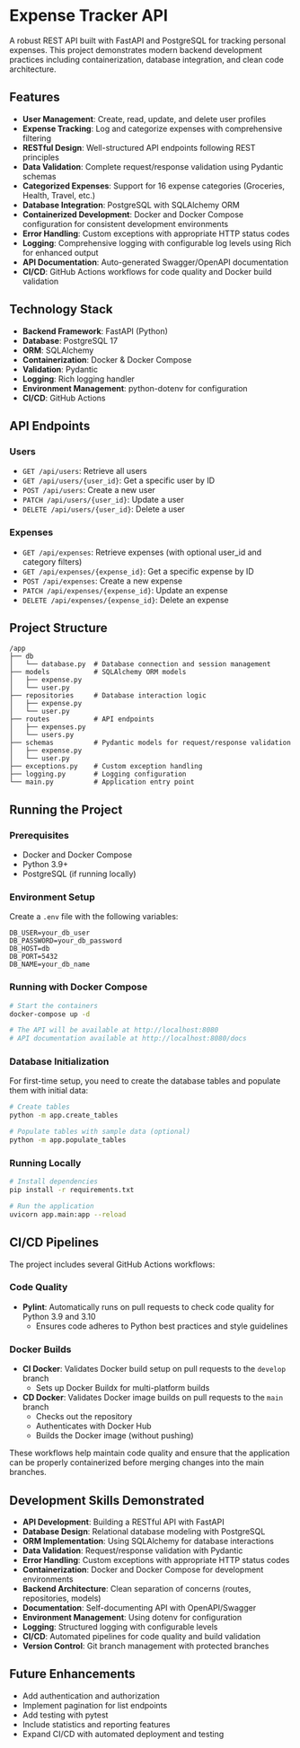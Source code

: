 # Expense Tracker API

A robust REST API built with FastAPI and PostgreSQL for tracking personal expenses. This project demonstrates modern backend development practices including containerization, database integration, and clean code architecture.

## Features

- **User Management**: Create, read, update, and delete user profiles
- **Expense Tracking**: Log and categorize expenses with comprehensive filtering
- **RESTful Design**: Well-structured API endpoints following REST principles
- **Data Validation**: Complete request/response validation using Pydantic schemas
- **Categorized Expenses**: Support for 16 expense categories (Groceries, Health, Travel, etc.)
- **Database Integration**: PostgreSQL with SQLAlchemy ORM
- **Containerized Development**: Docker and Docker Compose configuration for consistent development environments
- **Error Handling**: Custom exceptions with appropriate HTTP status codes
- **Logging**: Comprehensive logging with configurable log levels using Rich for enhanced output
- **API Documentation**: Auto-generated Swagger/OpenAPI documentation
- **CI/CD**: GitHub Actions workflows for code quality and Docker build validation

## Technology Stack

- **Backend Framework**: FastAPI (Python)
- **Database**: PostgreSQL 17
- **ORM**: SQLAlchemy
- **Containerization**: Docker & Docker Compose
- **Validation**: Pydantic
- **Logging**: Rich logging handler
- **Environment Management**: python-dotenv for configuration
- **CI/CD**: GitHub Actions

## API Endpoints

### Users

- `GET /api/users`: Retrieve all users
- `GET /api/users/{user_id}`: Get a specific user by ID
- `POST /api/users`: Create a new user
- `PATCH /api/users/{user_id}`: Update a user
- `DELETE /api/users/{user_id}`: Delete a user

### Expenses

- `GET /api/expenses`: Retrieve expenses (with optional user_id and category filters)
- `GET /api/expenses/{expense_id}`: Get a specific expense by ID
- `POST /api/expenses`: Create a new expense
- `PATCH /api/expenses/{expense_id}`: Update an expense
- `DELETE /api/expenses/{expense_id}`: Delete an expense

## Project Structure

```
/app
├── db
│   └── database.py  # Database connection and session management
├── models           # SQLAlchemy ORM models
│   ├── expense.py
│   └── user.py
├── repositories     # Database interaction logic
│   ├── expense.py
│   └── user.py
├── routes           # API endpoints
│   ├── expenses.py
│   └── users.py
├── schemas          # Pydantic models for request/response validation
│   ├── expense.py
│   └── user.py
├── exceptions.py    # Custom exception handling
├── logging.py       # Logging configuration
└── main.py          # Application entry point
```

## Running the Project

### Prerequisites

- Docker and Docker Compose
- Python 3.9+
- PostgreSQL (if running locally)

### Environment Setup

Create a `.env` file with the following variables:

```
DB_USER=your_db_user
DB_PASSWORD=your_db_password
DB_HOST=db
DB_PORT=5432
DB_NAME=your_db_name
```

### Running with Docker Compose

```bash
# Start the containers
docker-compose up -d

# The API will be available at http://localhost:8080
# API documentation available at http://localhost:8080/docs
```

### Database Initialization

For first-time setup, you need to create the database tables and populate them with initial data:

```bash
# Create tables
python -m app.create_tables

# Populate tables with sample data (optional)
python -m app.populate_tables
```

### Running Locally

```bash
# Install dependencies
pip install -r requirements.txt

# Run the application
uvicorn app.main:app --reload
```

## CI/CD Pipelines

The project includes several GitHub Actions workflows:

### Code Quality

- **Pylint**: Automatically runs on pull requests to check code quality for Python 3.9 and 3.10
  - Ensures code adheres to Python best practices and style guidelines

### Docker Builds

- **CI Docker**: Validates Docker build setup on pull requests to the `develop` branch
  - Sets up Docker Buildx for multi-platform builds
- **CD Docker**: Validates Docker image builds on pull requests to the `main` branch
  - Checks out the repository
  - Authenticates with Docker Hub
  - Builds the Docker image (without pushing)

These workflows help maintain code quality and ensure that the application can be properly containerized before merging changes into the main branches.

## Development Skills Demonstrated

- **API Development**: Building a RESTful API with FastAPI
- **Database Design**: Relational database modeling with PostgreSQL
- **ORM Implementation**: Using SQLAlchemy for database interactions
- **Data Validation**: Request/response validation with Pydantic
- **Error Handling**: Custom exceptions with appropriate HTTP status codes
- **Containerization**: Docker and Docker Compose for development environments
- **Backend Architecture**: Clean separation of concerns (routes, repositories, models)
- **Documentation**: Self-documenting API with OpenAPI/Swagger
- **Environment Management**: Using dotenv for configuration
- **Logging**: Structured logging with configurable levels
- **CI/CD**: Automated pipelines for code quality and build validation
- **Version Control**: Git branch management with protected branches

## Future Enhancements

- Add authentication and authorization
- Implement pagination for list endpoints
- Add testing with pytest
- Include statistics and reporting features
- Expand CI/CD with automated deployment and testing
